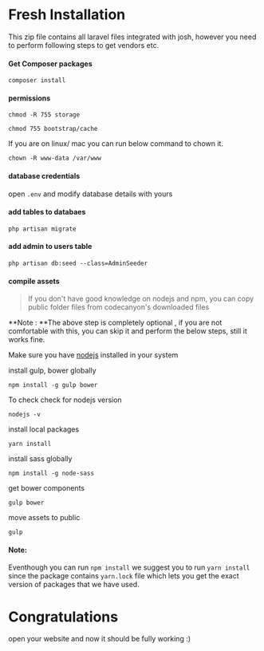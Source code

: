 # Fresh Installation

This zip file contains all laravel files integrated with josh, however you need to perform following steps to get vendors etc.

#### Get Composer packages

`composer install`

#### permissions

```
chmod -R 755 storage

chmod 755 bootstrap/cache
```

If you are on linux/ mac you can run below command to chown it.

```
chown -R www-data /var/www
```

#### database credentials

open `.env` and modify database details with yours

#### add tables to databaes

`php artisan migrate`

#### add admin to users table

`php artisan db:seed --class=AdminSeeder`

#### compile assets

> If you don't have good knowledge on nodejs and npm, you can copy public folder files from codecanyon's downloaded files

**Note : **The above step is completely optional , if you are not comfortable with this, you can skip it and perform the below steps, still it works fine.

Make sure you have [nodejs](https://nodejs.org) installed in your system

install gulp, bower globally

`npm install -g gulp bower`

To check check for  nodejs version

`nodejs -v`

install local packages

`yarn install`

install sass globally

`npm install -g node-sass`

get bower components

`gulp bower`

move assets to public

`gulp`

#### Note:

Eventhough you can run `npm install` we suggest  you to run `yarn install` since the package contains `yarn.lock` file which lets you get the exact version of packages that we have used.

# Congratulations

open your website and now it should be fully working :\)

